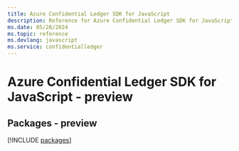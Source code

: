 ```yaml
---
title: Azure Confidential Ledger SDK for JavaScript
description: Reference for Azure Confidential Ledger SDK for JavaScript
ms.date: 05/28/2024
ms.topic: reference
ms.devlang: javascript
ms.service: confidentialledger
---
```

# Azure Confidential Ledger SDK for JavaScript - preview
## Packages - preview
[!INCLUDE [packages](confidential-ledger-index.md)]
